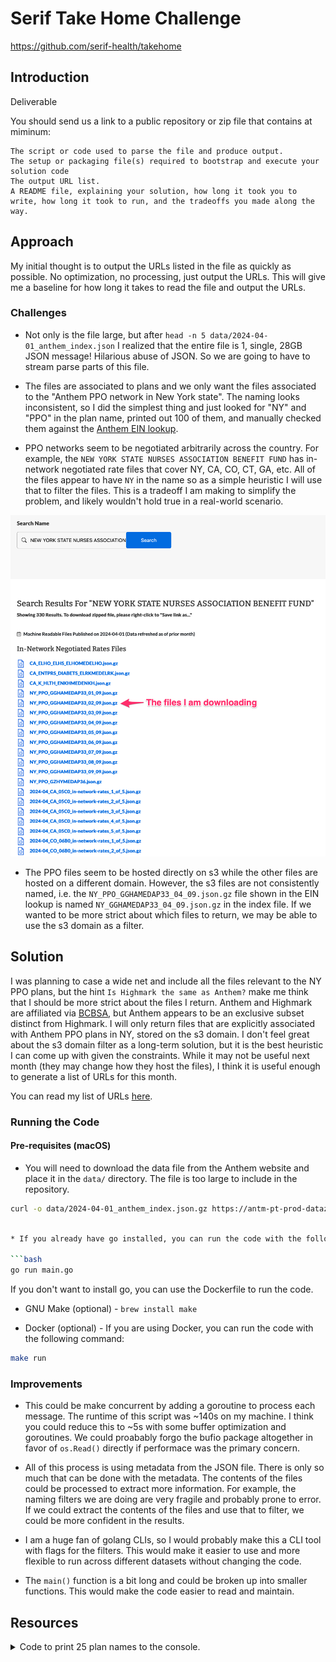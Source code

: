 # Serif Take Home Challenge

https://github.com/serif-health/takehome

## Introduction

Deliverable

You should send us a link to a public repository or zip file that contains at miminum:

    The script or code used to parse the file and produce output.
    The setup or packaging file(s) required to bootstrap and execute your solution code
    The output URL list.
    A README file, explaining your solution, how long it took you to write, how long it took to run, and the tradeoffs you made along the way.

## Approach

My initial thought is to output the URLs listed in the file as quickly as possible. No optimization, no processing, just output the URLs. This will give me a baseline for how long it takes to read the file and output the URLs.

### Challenges

* Not only is the file large, but after `head -n 5 data/2024-04-01_anthem_index.json` I realized that the entire file is 1, single, 28GB JSON message! Hilarious abuse of JSON. So we are going to have to stream parse parts of this file.

* The files are associated to plans and we only want the files associated to the "Anthem PPO network in New York state". The naming looks inconsistent, so I did the simplest thing and just looked for "NY" and "PPO" in the plan name, printed out 100 of them, and manually checked them against the [Anthem EIN lookup](https://www.anthem.com/machine-readable-file/search/).

* PPO networks seem to be negotiated arbitrarily across the country. For example, the `NEW YORK STATE NURSES ASSOCIATION BENEFIT FUND` has in-network negotiated rate files that cover NY, CA, CO, CT, GA, etc. All of the files appear to have `NY` in the name so as a simple heuristic I will use that to filter the files. This is a tradeoff I am making to simplify the problem, and likely wouldn't hold true in a real-world scenario.

![NY PPO Plans](./docs/example-ppo-files.png)

* The PPO files seem to be hosted directly on s3 while the other files are hosted on a different domain. However, the s3 files are not consistently named, i.e. the `NY_PPO_GGHAMEDAP33_04_09.json.gz` file shown in the EIN lookup is named `NY_GGHAMEDAP33_04_09.json.gz` in the index file. If we wanted to be more strict about which files to return, we may be able to use the s3 domain as a filter.

## Solution

I was planning to case a wide net and include all the files relevant to the NY PPO plans, but the hint `Is Highmark the same as Anthem?` make me think that I should be more strict about the files I return. Anthem and Highmark are affiliated via [BCBSA](https://en.wikipedia.org/wiki/Blue_Cross_Blue_Shield_Association), but Anthem appears to be an exclusive subset distinct from Highmark. I will only return files that are explicitly associated with Anthem PPO plans in NY, stored on the s3 domain. I don't feel great about the s3 domain filter as a long-term solution, but it is the best heuristic I can come up with given the constraints. While it may not be useful next month (they may change how they host the files), I think it is useful enough to generate a list of URLs for this month.

You can read my list of URLs [here](./data/solution.txt).

### Running the Code

#### Pre-requisites (macOS)

* You will need to download the data file from the Anthem website and place it in the `data/` directory. The file is too large to include in the repository.

```bash
curl -o data/2024-04-01_anthem_index.json.gz https://antm-pt-prod-dataz-nogbd-nophi-us-east1.s3.amazonaws.com/anthem/2024-04-01_anthem_index.json.gz
```

```bash

* If you already have go installed, you can run the code with the following command:

```bash
go run main.go
```

If you don't want to install go, you can use the Dockerfile to run the code.

* GNU Make (optional) - `brew install make`

* Docker (optional) - If you are using Docker, you can run the code with the following command:

```bash
make run
```

### Improvements

* This could be make concurrent by adding a goroutine to process each message. The runtime of this script was ~140s on my machine. I think you could reduce this to ~5s with some buffer optimization and goroutines. We could proabably forgo the bufio package altogether in favor of `os.Read()` directly if performace was the primary concern.

* All of this process is using metadata from the JSON file. There is only so much that can be done with the metadata. The contents of the files could be processed to extract more information. For example, the naming filters we are doing are very fragile and probably prone to error. If we could extract the contents of the files and use that to filter, we could be more confident in the results.

* I am a huge fan of golang CLIs, so I would probably make this a CLI tool with flags for the filters. This would make it easier to use and more flexible to run across different datasets without changing the code.

* The `main()` function is a bit long and could be broken up into smaller functions. This would make the code easier to read and maintain.

## Resources

<details>
  <summary>Code to print 25 plan names to the console.</summary>

```golang
package main

import (
	"bufio"
	"encoding/json"
	"fmt"
	"io"
	"log"
	"os"
	"regexp"
)

type FileLocation struct {
	Description string `json:"description"`
	Location    string `json:"location"`
}

type ReportingPlan struct {
	PlanName       string `json:"plan_name"`
	PlanIdType     string `json:"plan_id_type"`
	PlanId         string `json:"plan_id"`
	PlanMarketType string `json:"plan_market_type"`
}

type ReportingStructure struct {
	ReportingPlans    []ReportingPlan `json:"reporting_plans"`
	InNetworkFiles    []FileLocation  `json:"in_network_files"`
	AllowedAmountFile FileLocation    `json:"allowed_amount_file"`
}

type Record map[string]interface{}

func main() {
	filename := "data/2024-04-01_anthem_index.json"
	nyPattern := regexp.MustCompile("\\sNY\\s")
	ppoPattern := regexp.MustCompile("\\sPPO\\s")

	file, err := os.Open(filename)
	if err != nil {
		fmt.Println("Error opening file:", err)
		return
	}
	defer file.Close()

	reader := bufio.NewReader(file)
	for {
		var record ReportingStructure
		// Each line is a separate JSON object within the larger JSON object
		line, err := reader.ReadBytes(byte('\n'))

		if err == io.EOF {
			break
		}
		if err != nil {
			log.Fatal(err)
		}
		// Remove the trailing newline and comma from the line
		err = json.Unmarshal(line[:len(line)-2], &record)
		if err != nil {
			continue
		}
		n := 0
		for _, plan := range record.ReportingPlans {
			hasNy := nyPattern.MatchString(plan.PlanName)
			hasPpo := ppoPattern.MatchString(plan.PlanName)
			if hasNy && hasPpo {
				fmt.Println(plan.PlanName)
				n++
				if n > 25 {
					break
				}
			}
		}
	}
}
```

</details>
